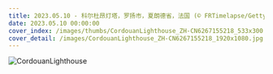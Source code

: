 ```yaml
---
title: 2023.05.10 - 科尔杜昂灯塔，罗扬市，夏朗德省，法国 (© FRTimelapse/Getty Images)
date: 2023.05.10 00:00:00
cover_index: /images/thumbs/CordouanLighthouse_ZH-CN6267155218_533x300.jpg
cover_detail: /images/CordouanLighthouse_ZH-CN6267155218_1920x1080.jpg
---
```


![CordouanLighthouse](/images/CordouanLighthouse_ZH-CN6267155218_1920x1080.jpg)
